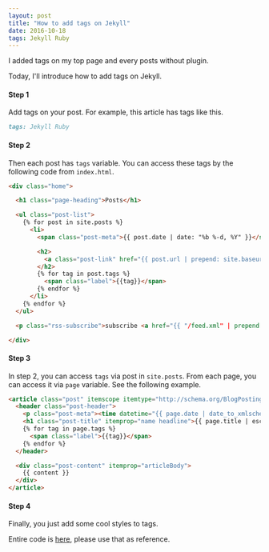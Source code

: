 ```yaml
---
layout: post
title: "How to add tags on Jekyll"
date: 2016-10-18
tags: Jekyll Ruby
---
```

I added tags on my top page and every posts without plugin.

Today, I'll introduce how to add tags on Jekyll.


#### **Step 1**
Add tags on your post.
For example, this article has tags like this.

```md
tags: Jekyll Ruby
```

#### **Step 2**
Then each post has `tags` variable.
You can access these tags by the following code from `index.html`.

```html
<div class="home">

  <h1 class="page-heading">Posts</h1>

  <ul class="post-list">
    {% for post in site.posts %}
      <li>
        <span class="post-meta">{{ post.date | date: "%b %-d, %Y" }}</span>

        <h2>
          <a class="post-link" href="{{ post.url | prepend: site.baseurl }}">{{ post.title | escape }}</a>
        </h2>
        {% for tag in post.tags %}
          <span class="label">{{tag}}</span>
        {% endfor %}
      </li>
    {% endfor %}
  </ul>

  <p class="rss-subscribe">subscribe <a href="{{ "/feed.xml" | prepend: site.baseurl }}">via RSS</a></p>

</div>

```

#### **Step 3**
In step 2, you can access `tags` via post in `site.posts`.
From each page, you can access it via `page` variable.
See the following example.

```html
<article class="post" itemscope itemtype="http://schema.org/BlogPosting">
  <header class="post-header">
    <p class="post-meta"><time datetime="{{ page.date | date_to_xmlschema }}" itemprop="datePublished">{{ page.date | date: "%b %-d, %Y" }}</time></p>
    <h1 class="post-title" itemprop="name headline">{{ page.title | escape }}</h1>
    {% for tag in page.tags %}
      <span class="label">{{tag}}</span>
    {% endfor %}
  </header>

  <div class="post-content" itemprop="articleBody">
    {{ content }}
  </div>
</article>
```

#### **Step 4**
Finally, you just add some cool styles to tags.

Entire code is [here](https://github.com/saitoxu/blog),
please use that as reference.
